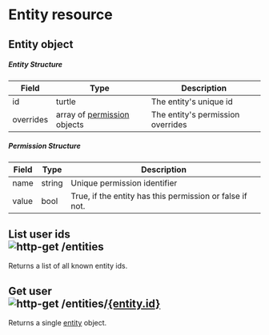 [http-get]: https://img.shields.io/badge/GET-505CDC

# Entity resource

## Entity object

##### Entity Structure

| Field     | Type                                                 | Description                       |
|-----------|------------------------------------------------------|-----------------------------------|
| id        | turtle                                               | The entity's unique id            |
| overrides | array of [permission](#permission-structure) objects | The entity's permission overrides |

##### Permission Structure

| Field | Type   | Description                                              |
|-------|--------|----------------------------------------------------------|
| name  | string | Unique permission identifier                             |
| value | bool   | True, if the entity has this permission or false if not. |

## List user ids</br>![http-get] /entities
Returns a list of all known entity ids.

## Get user</br>![http-get] /entities/[{entity.id}](#entity-object)
Returns a single [entity](#entity-object) object.
